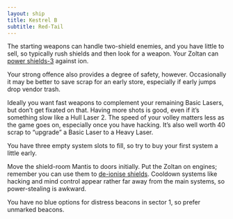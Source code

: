 ```yaml
---
layout: ship
title: Kestrel B
subtitle: Red-Tail
---
```


The starting weapons can handle two-shield enemies, and you have little to sell, so typically rush shields and then look for a weapon. Your Zoltan can [power shields-3](https://www.youtube.com/watch?v=jpR3veZtlsc&t=1m59s) against ion.

Your strong offence also provides a degree of safety, however. Occasionally it may be better to save scrap for an early store, especially if early jumps drop vendor trash.

Ideally you want fast weapons to complement your remaining Basic Lasers, but don’t get fixated on that. Having more shots is good, even if it’s something slow like a Hull Laser 2. The speed of your volley matters less as the game goes on, especially once you have hacking. It’s also well worth 40 scrap to “upgrade” a Basic Laser to a Heavy Laser.

You have three empty system slots to fill, so try to buy your first system a little early.

Move the shield-room Mantis to doors initially. Put the Zoltan on engines; remember you can use them to [de-ionise shields](https://www.youtube.com/watch?v=jpR3veZtlsc&t=52s). Cooldown systems like hacking and mind control appear rather far away from the main systems, so power-stealing is awkward.

You have no blue options for distress beacons in sector 1, so prefer unmarked beacons.
